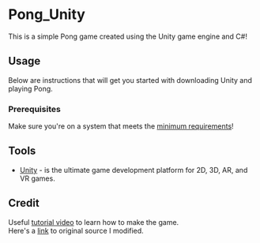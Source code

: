 # Pong_Unity
This is a simple Pong game created using the Unity game engine and C#!

## Usage
Below are instructions that will get you started with downloading Unity and playing Pong. 

### Prerequisites
Make sure you're on a system that meets the [minimum requirements](https://docs.unity3d.com/Manual/system-requirements.html)!

## Tools
* [Unity](https://unity.com/) - is the ultimate game development platform for 2D, 3D, AR, and VR games.

## Credit
Useful [tutorial video](https://www.youtube.com/watch?v=AcpaYq0ihaM&list=LL&index=2) to learn how to make the game.  
Here's a [link](https://github.com/zigurous/unity-pong-tutorial) to original source I modified.
